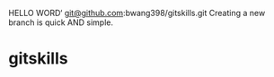HELLO WORD‘
git@github.com:bwang398/gitskills.git
Creating a new branch is quick AND simple.
# gitskills

